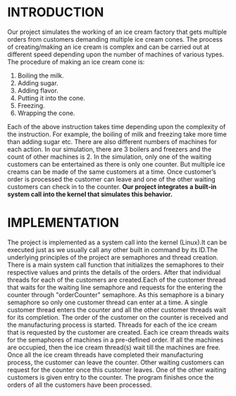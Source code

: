 # INTRODUCTION

Our project simulates the working of an ice cream factory that gets multiple orders from customers demanding multiple ice cream cones. The process of creating/making an ice cream is complex and can be carried out at different speed depending upon the number of machines of various types. The procedure of making an ice cream cone is:

1. Boiling the milk.
2. Adding sugar.
3. Adding flavor.
4. Putting it into the cone.
5. Freezing.
6. Wrapping the cone.

Each of the above instruction takes time depending upon the complexity of the instruction. For example, the boiling of milk and freezing take more time than adding sugar etc.
	There are also different numbers of machines for each action. In our simulation, there are 3 boilers and freezers and the count of other machines is 2.
		 In the simulation, only one of the waiting customers can be entertained as there is only one counter. But multiple ice creams can be made of the same customers at a time. Once customer’s order is processed the customer can leave and one of the other waiting customers can check in to the counter.
	         	**Our project integrates a built-in system call into the kernel that simulates this behavior.**


# IMPLEMENTATION
The project is implemented as a system call into the kernel (Linux).It can be executed just as we usually call any other built in command by its ID.The underlying principles of the project are semaphores and thread creation. There is a main system call function that initializes the semaphores to their respective values and prints the details of the orders.
	After that individual threads for each of the customers are created.Each of the customer thread that waits for the waiting line semaphore and requests for the entering the counter through "orderCounter" semaphore. As this semaphore is a binary semaphore so only one customer thread can enter at a time. A single customer thread enters the counter and all the other customer threads wait for its completion. 
	The order of the customer on the counter is received and the manufacturing process is started. Threads for each of the ice cream that is requested by the customer are created. Each ice cream threads waits for the semaphores of machines in a pre-defined order. If all the machines are occupied, then the ice cream thread(s) wait till the machines are free.
	Once all the ice cream threads have completed their manufacturing process, the customer can leave the counter. Other waiting customers can request for the counter once this customer leaves. One of the other waiting customers is given entry to the counter. 
The program finishes once the orders of all the customers have been processed.
